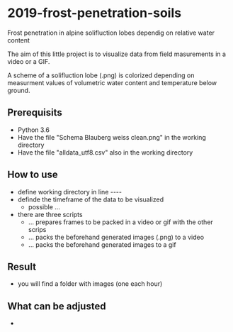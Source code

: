 # 2019-frost-penetration-soils
Frost penetration in alpine solifluction lobes dependig on relative water content

The aim of this little project is to visualize data from field masurements in a video or a GIF.

A scheme of a solifluction lobe (.png) is colorized depending on measurment values of volumetric water content and temperature below ground.

## Prerequisits
- Python 3.6
- Have the file "Schema Blauberg weiss clean.png" in the working directory
- Have the file "alldata_utf8.csv" also in the working directory

## How to use
- define working directory in line ----
- definde the timeframe of the data to be visualized
  - possible ...
- there are three scripts
  - ... prepares frames to be packed in a video or gif with the other scrips
  - ... packs the beforehand generated images (.png) to a video
  - ... packs the beforehand generated images to a gif
  
 ## Result
  - you will find a folder with images (one each hour)
  
## What can be adjusted
  - 
